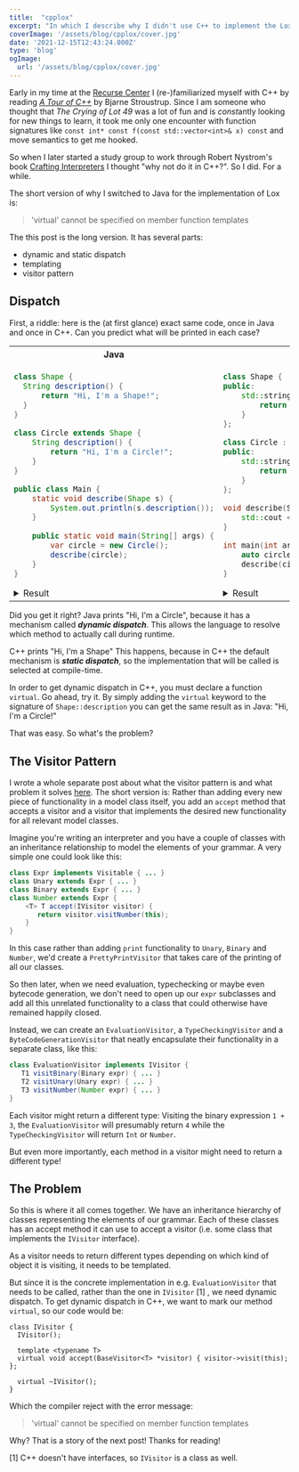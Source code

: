 ```yaml
---
title:  "cpplox"
excerpt: "In which I describe why I didn't use C++ to implement the Lox programing language"
coverImage: '/assets/blog/cpplox/cover.jpg'
date: '2021-12-15T12:43:24.000Z'
type: 'blog'
ogImage:
  url: '/assets/blog/cpplox/cover.jpg'
---
```


Early in my time at the [Recurse Center](https://recurse.com) I (re-)familiarized myself with C++ by reading 
[*A Tour of C++*](https://www.stroustrup.com/tour2.html) by Bjarne Stroustrup.
Since I am someone who thought that *The Crying of Lot 49* was a lot of fun and is *const*antly looking for new things to learn, 
it took me only one encounter with function signatures like `const int* const f(const std::vector<int>& x) const` and move semantics to get me hooked.

So when I later started a study group to work through Robert Nystrom's book [Crafting Interpreters](https://craftinginterpreters.com/)
I thought "why not do it in C++?". So I did. For a while. 

The short version of why I switched to Java for the implementation of Lox is:  
> 'virtual' cannot be specified on member function templates   
 
The this post is the long version.
It has several parts:
- dynamic and static dispatch
- templating
- visitor pattern


## Dispatch
First, a riddle: here is the (at first glance) exact same code, once in Java and once in C++. 
Can you predict what will be printed in each case? 

<table>
<tr>
<th>Java</th>
<th>C++</th>
</tr>
<tr>
<td>

```java
class Shape {
  String description() {
      return "Hi, I'm a Shape!";
  }
}

class Circle extends Shape {
    String description() {
        return "Hi, I'm a Circle!";
    }
}

public class Main {
    static void describe(Shape s) {
        System.out.println(s.description());
    }
    
    public static void main(String[] args) {
        var circle = new Circle();
        describe(circle);
    }
}
```

<details>
<summary>Result</summary>
"Hi, I'm a Circle!"
</details>

</td>
<td>

```cpp
class Shape {
public:
    std::string description() {
        return "Hi, I'm a Shape!";
    }
};

class Circle : public Shape {
public:
    std::string description() {
        return "Hi, I'm a Circle!";
    }
};

void describe(Shape& s) {
    std::cout << s.description() << std::endl;
}

int main(int argc, char** argv) {
    auto circle = Circle{};
    describe(circle);
}
```

<details>
<summary>Result</summary>
"Hi, I'm a Shape!"
</details>

</td>
</tr>
</table>

Did you get it right? 
Java prints "Hi, I'm a Circle", because it has a mechanism called ***dynamic dispatch***.
This allows the language to resolve which method to actually call during runtime. 

C++ prints "Hi, I'm a Shape"
This happens, because in C++ the default mechanism is ***static dispatch***, so the implementation
that will be called is selected at compile-time.

In order to get dynamic dispatch in C++, you must declare a function `virtual`.
Go ahead, try it. By simply adding the `virtual` keyword to the signature of `Shape::description`
you can get the same result as in Java: "Hi, I'm a Circle!"

That was easy. So what's the problem? 

## The Visitor Pattern

I wrote a whole separate post about what the visitor pattern is and what problem it solves [here](2022-01-04-visitor-pattern.md).
The short version is: 
Rather than adding every new piece of functionality in a model class itself, you add an `accept` method that
accepts a visitor and a visitor that implements the desired new functionality for all relevant model classes.

Imagine you're writing an interpreter and you have a couple of classes with an inheritance relationship to 
model the elements of your grammar. A very simple one could look like this: 

```java
class Expr implements Visitable { ... } 
class Unary extends Expr { ... } 
class Binary extends Expr { ... } 
class Number extends Expr { 
    <T> T accept(IVisitor visitor) {
       return visitor.visitNumber(this);
    }
}
```

In this case rather than adding `print` functionality to `Unary`, `Binary` and `Number`, 
we'd create a `PrettyPrintVisitor` that takes care of the printing of all our classes.

So then later, when we need evaluation, typechecking or maybe even bytecode generation, 
we don't need to open up our `expr` subclasses and add all this unrelated functionality to a 
class that could otherwise have remained happily closed.

Instead, we can create an `EvaluationVisitor`, a `TypeCheckingVisitor` and a `ByteCodeGenerationVisitor`
that neatly encapsulate their functionality in a separate class, like this: 

```java
class EvaluationVisitor implements IVisitor {
   T1 visitBinary(Binary expr) { ... }
   T2 visitUnary(Unary expr) { ... }
   T3 visitNumber(Number expr) { ... }
}
```

Each visitor might return a different type:
Visiting the binary expression `1 + 3`, the `EvaluationVisitor` will presumably return `4`
while the `TypeCheckingVisitor` will return `Int` or `Number`.

But even more importantly, each method in a visitor might need to return a different type!

## The Problem

So this is where it all comes together.
We have an inheritance hierarchy of classes representing the elements of our grammar.
Each of these classes has an accept method it can use to accept a visitor (i.e. some class that implements the `IVisitor` interface).

As a visitor needs to return different types depending on which kind of object it is visiting, it needs to be templated.

But since it is the concrete implementation in e.g. `EvaluationVisitor` that needs to be called, 
rather than the one in `IVisitor` [1] , we need dynamic dispatch.
To get dynamic dispatch in C++, we want to mark our method `virtual`, so our code would be: 

```
class IVisitor {
  IVisitor();
  
  template <typename T>
  virtual void accept(BaseVisitor<T> *visitor) { visitor->visit(this); }; 
  
  virtual ~IVisitor();
}
```

Which the compiler reject with the error message: 
> 'virtual' cannot be specified on member function templates

Why? That is a story of the next post!
Thanks for reading!


[1] C++ doesn't have interfaces, so `IVisitor` is a class as well.